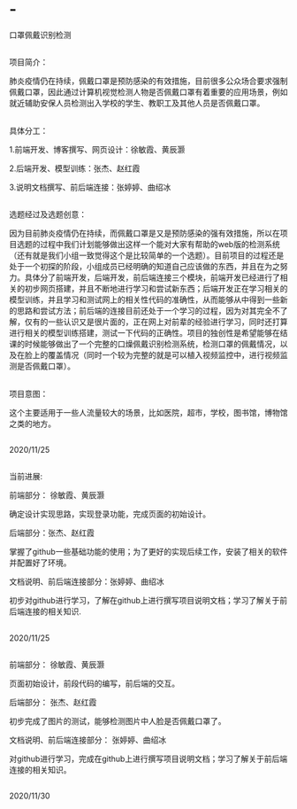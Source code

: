 # -
口罩佩戴识别检测
##
项目简介：

肺炎疫情仍在持续，佩戴口罩是预防感染的有效措施，目前很多公众场合要求强制佩戴口罩，因此通过计算机视觉检测人物是否佩戴口罩有着重要的应用场景，例如就近辅助安保人员检测出入学校的学生、教职工及其他人员是否佩戴口罩。
##
具体分工：

1.前端开发、博客撰写、网页设计：徐敏霞、黄辰灏

2.后端开发、模型训练：张杰、赵红霞

3.说明文档撰写、前后端连接：张婷婷、曲绍冰
##
选题经过及选题创意：

因为目前肺炎疫情仍在持续，而佩戴口罩是又是预防感染的强有效措施，所以在项目选题的过程中我们计划能够做出这样一个能对大家有帮助的web版的检测系统（还有就是我们小组一致觉得这个是比较简单的一个选题）。目前项目的过程还是处于一个初探的阶段，小组成员已经明确的知道自己应该做的东西，并且在为之努力。具体分了前端开发，后端开发，前后端连接三个模块，前端开发已经进行了相关的初步网页搭建，并且不断地进行学习和尝试新东西；后端开发正在学习相关的模型训练，并且学习和测试网上的相关性代码的准确性，从而能够从中得到一些新的思路和尝试方法；前后端的连接目前还处于一个学习的过程，因为对其完全不了解，仅有的一些认识又是很片面的，正在网上对前辈的经验进行学习，同时还打算进行相关的模型训练搭建，测试一下代码的正确性。项目的独创性是希望能够在结课的时候能够做出了一个完整的口燥佩戴识别检测系统，检测口罩的佩戴情况，以及在脸上的覆盖情况（同时一个较为完整的就是可以植入视频监控中，进行视频监测是否佩戴口罩）。
##
项目意图：

这个主要适用于一些人流量较大的场景，比如医院，超市，学校，图书馆，博物馆之类的地方。
##
2020/11/25
##
当前进展:

前端部分： 徐敏霞、黄辰灏

确定设计实现思路，实现登录功能，完成页面的初始设计。

后端部分：张杰、赵红霞

掌握了github一些基础功能的使用；为了更好的实现后续工作，安装了相关的软件并配置好了环境。

文档说明、前后端连接部分：张婷婷、曲绍冰

初步对github进行学习，了解在github上进行撰写项目说明文档；学习了解关于前后端连接的相关知识.
##
2020/11/25
##
前端部分： 徐敏霞、黄辰灏

页面初始设计，前段代码的编写，前后端的交互。

后端部分： 张杰、赵红霞

初步完成了图片的测试，能够检测图片中人脸是否佩戴口罩了。

文档说明、前后端连接部分： 张婷婷、曲绍冰

对github进行学习，完成在github上进行撰写项目说明文档；学习了解关于前后端连接的相关知识。
##
2020/11/30
